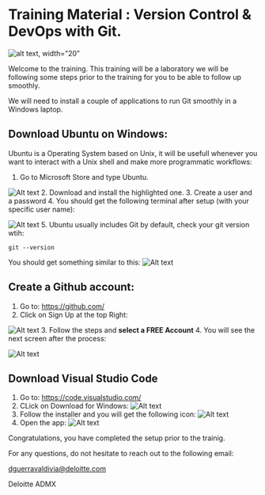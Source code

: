 # Training Material : Version Control & DevOps with Git.
![alt text, width="20"](deloitte.png)


Welcome to the training. This training will be a laboratory we will be following some steps prior to the training for you to be able to follow up smoothly.

We will need to install a couple of applications to run Git smoothly in a Windows laptop.

## Download Ubuntu on Windows:

Ubuntu is a Operating System based on Unix, it will be usefull whenever you want to interact with a Unix shell and make more programmatic workflows:

1. Go to Microsoft Store and type Ubuntu.

![Alt text](image.png)
2. Download and install the highlighted one.
3. Create a user and a password
4. You should get the following terminal after setup (with your specific user name):

![Alt text](image-1.png)
5. Ubuntu usually includes Git by default, check your git version wtih: 

```
git --version
```
You should get something similar to this:
![Alt text](image-2.png)


## Create a Github account:

1. Go to: https://github.com/
2. Click on Sign Up at the top Right:

![Alt text](image-3.png)
3. Follow the steps and **select a FREE Account**
4. You will see the next screen after the process:

![Alt text](image-4.png)


## Download Visual Studio Code

1. Go to: https://code.visualstudio.com/
2. CLick on Download for Windows:
![Alt text](image-5.png)
3. Follow the installer and you will get the following icon:
![Alt text](image-6.png)
4. Open the app:
![Alt text](image-7.png)

Congratulations, you have completed the setup prior to the trainig.

For any questions, do not hesitate to reach out to the following email:

dguerravaldivia@deloitte.com

Deloitte ADMX